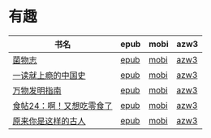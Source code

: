 # 有趣

| 书名 | epub | mobi | azw3 |
| --- | --- | --- | --- |
| [菌物志](http://ct.dalanmei.com/f/31084289-570256791-013765) | [epub](http://ct.dalanmei.com/f/31084289-570256791-013765) | [mobi](http://ct.dalanmei.com/f/31084289-570107631-021e1a) | [azw3](http://ct.dalanmei.com/f/31084289-571415271-a30ee0) |
| [一读就上瘾的中国史](http://ct.dalanmei.com/f/31084289-572080899-1c23ab) | [epub](http://ct.dalanmei.com/f/31084289-572080899-1c23ab) | [mobi](http://ct.dalanmei.com/f/31084289-571729340-b164d4) | [azw3](http://ct.dalanmei.com/f/31084289-572108825-d2418d) |
| [万物发明指南](http://ct.dalanmei.com/f/31084289-572114715-80ccda) | [epub](http://ct.dalanmei.com/f/31084289-572114715-80ccda) | [mobi](http://ct.dalanmei.com/f/31084289-571711651-220472) | [azw3](http://ct.dalanmei.com/f/31084289-572133582-81157f) |
| [食帖24：啊！又想吃零食了](http://ct.dalanmei.com/f/31084289-571810820-f22167) | [epub](http://ct.dalanmei.com/f/31084289-571810820-f22167) | [mobi](http://ct.dalanmei.com/f/31084289-571541798-5963d5) | [azw3](http://ct.dalanmei.com/f/31084289-572196374-d12446) |
| [原来你是这样的古人](http://ct.dalanmei.com/f/31084289-571906692-f0c549) | [epub](http://ct.dalanmei.com/f/31084289-571906692-f0c549) | [mobi](http://ct.dalanmei.com/f/31084289-571555502-21eb4a) | [azw3](http://ct.dalanmei.com/f/31084289-572202994-971ae9) |
